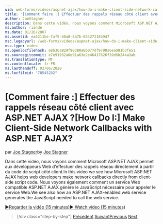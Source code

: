 ```yaml
---
uid: web-forms/videos/aspnet-ajax/how-do-i-make-client-side-network-callbacks-with-aspnet-ajax
title: '[Comment faire :] Effectuer des rappels réseau côté client avec ASP.NET AJAX ? | Microsoft Docs'
author: JoeStagner
description: Dans cette vidéo, nous voyons comment Microsoft ASP.NET AJAX permet aux développeurs Web d’effectuer des rappels réseau directement à partir du code de script côté client. Nous voyons également comment un ASP.NET...
ms.author: riande
ms.date: 01/26/2007
ms.assetid: ea4211be-faf9-40a0-8a7b-63427218b947
msc.legacyurl: /web-forms/videos/aspnet-ajax/how-do-i-make-client-side-network-callbacks-with-aspnet-ajax
msc.type: video
ms.openlocfilehash: e8b36a829f90380a6b077df9790a6ea081b3fe51
ms.sourcegitcommit: e7e91932a6e91a63e2e46417626f39d6b244a3ab
ms.translationtype: MT
ms.contentlocale: fr-FR
ms.lasthandoff: 03/06/2020
ms.locfileid: "78545282"
---
```

# <a name="how-do-i-make-client-side-network-callbacks-with-aspnet-ajax"></a><span data-ttu-id="a5fc5-105">[Comment faire :] Effectuer des rappels réseau côté client avec ASP.NET AJAX ?</span><span class="sxs-lookup"><span data-stu-id="a5fc5-105">[How Do I:] Make Client-Side Network Callbacks with ASP.NET AJAX?</span></span>

<span data-ttu-id="a5fc5-106">par [Joe Stagner](https://github.com/JoeStagner)</span><span class="sxs-lookup"><span data-stu-id="a5fc5-106">by [Joe Stagner](https://github.com/JoeStagner)</span></span>

<span data-ttu-id="a5fc5-107">Dans cette vidéo, nous voyons comment Microsoft ASP.NET AJAX permet aux développeurs Web d’effectuer des rappels réseau directement à partir du code de script côté client.</span><span class="sxs-lookup"><span data-stu-id="a5fc5-107">In this video we see how Microsoft ASP.NET AJAX helps web developers make network callbacks directly from client-side script code.</span></span> <span data-ttu-id="a5fc5-108">Nous voyons également comment un service Web compatible ASP.NET AJAX génère le JavaScript nécessaire pour appeler le service Web.</span><span class="sxs-lookup"><span data-stu-id="a5fc5-108">We see also how an ASP.NET AJAX-enabled web service generates the JavaScript needed to call the web service.</span></span>

[<span data-ttu-id="a5fc5-109">&#9654;Regarder la vidéo (15 minutes)</span><span class="sxs-lookup"><span data-stu-id="a5fc5-109">&#9654; Watch video (15 minutes)</span></span>](https://channel9.msdn.com/Blogs/ASP-NET-Site-Videos/how-do-i-make-client-side-network-callbacks-with-aspnet-ajax)

> [!div class="step-by-step"]
> <span data-ttu-id="a5fc5-110">[Précédent](how-do-i-implement-dynamic-partial-page-updates-with-aspnet-ajax.md)
> [Suivant](how-do-i-add-aspnet-ajax-features-to-an-existing-web-application.md)</span><span class="sxs-lookup"><span data-stu-id="a5fc5-110">[Previous](how-do-i-implement-dynamic-partial-page-updates-with-aspnet-ajax.md)
[Next](how-do-i-add-aspnet-ajax-features-to-an-existing-web-application.md)</span></span>
